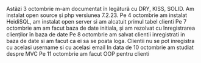 Astăzi 3 octombrie m-am documentat în legătură cu DRY, KISS, SOLID. Am instalat open source și php versiunea 7.2.23.
Pe 4 octombrie am instalat HeidiSQL, am instalat open server si am alcatuit primul tabel clienti 
Pe 7 octombrie am am facut baza de date initiala, și am rezolvat cu înregistrarea clienților în baza de date
Pe 8 octombrie am salvat clientii inregistrati in baza de date si am facut ca ei sa se poata loga. Clientii nu se pot inregistra cu acelasi username si cu acelasi email
In data de 10 octombrie am studiat despre MVC
Pe 11 octombrie am facut OOP pentru clienti
